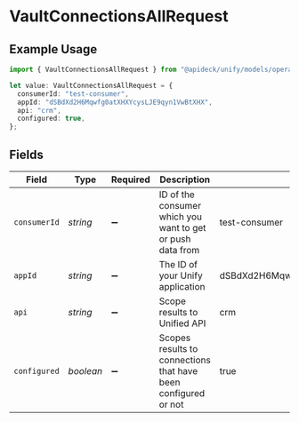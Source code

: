 # VaultConnectionsAllRequest

## Example Usage

```typescript
import { VaultConnectionsAllRequest } from "@apideck/unify/models/operations";

let value: VaultConnectionsAllRequest = {
  consumerId: "test-consumer",
  appId: "dSBdXd2H6Mqwfg0atXHXYcysLJE9qyn1VwBtXHX",
  api: "crm",
  configured: true,
};
```

## Fields

| Field                                                          | Type                                                           | Required                                                       | Description                                                    | Example                                                        |
| -------------------------------------------------------------- | -------------------------------------------------------------- | -------------------------------------------------------------- | -------------------------------------------------------------- | -------------------------------------------------------------- |
| `consumerId`                                                   | *string*                                                       | :heavy_minus_sign:                                             | ID of the consumer which you want to get or push data from     | test-consumer                                                  |
| `appId`                                                        | *string*                                                       | :heavy_minus_sign:                                             | The ID of your Unify application                               | dSBdXd2H6Mqwfg0atXHXYcysLJE9qyn1VwBtXHX                        |
| `api`                                                          | *string*                                                       | :heavy_minus_sign:                                             | Scope results to Unified API                                   | crm                                                            |
| `configured`                                                   | *boolean*                                                      | :heavy_minus_sign:                                             | Scopes results to connections that have been configured or not | true                                                           |